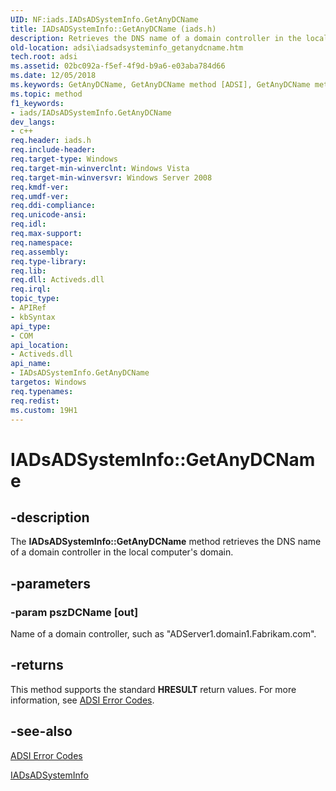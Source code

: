 ```yaml
---
UID: NF:iads.IADsADSystemInfo.GetAnyDCName
title: IADsADSystemInfo::GetAnyDCName (iads.h)
description: Retrieves the DNS name of a domain controller in the local computer's domain.
old-location: adsi\iadsadsysteminfo_getanydcname.htm
tech.root: adsi
ms.assetid: 02bc092a-f5ef-4f9d-b9a6-e03aba784d66
ms.date: 12/05/2018
ms.keywords: GetAnyDCName, GetAnyDCName method [ADSI], GetAnyDCName method [ADSI],IADsADSystemInfo interface, IADsADSystemInfo interface [ADSI],GetAnyDCName method, IADsADSystemInfo.GetAnyDCName, IADsADSystemInfo::GetAnyDCName, _ds_iadsadsysteminfo_getanydcname, adsi.iadsadsysteminfo__getanydcname, adsi.iadsadsysteminfo_getanydcname, iads/IADsADSystemInfo::GetAnyDCName
ms.topic: method
f1_keywords:
- iads/IADsADSystemInfo.GetAnyDCName
dev_langs:
- c++
req.header: iads.h
req.include-header: 
req.target-type: Windows
req.target-min-winverclnt: Windows Vista
req.target-min-winversvr: Windows Server 2008
req.kmdf-ver: 
req.umdf-ver: 
req.ddi-compliance: 
req.unicode-ansi: 
req.idl: 
req.max-support: 
req.namespace: 
req.assembly: 
req.type-library: 
req.lib: 
req.dll: Activeds.dll
req.irql: 
topic_type:
- APIRef
- kbSyntax
api_type:
- COM
api_location:
- Activeds.dll
api_name:
- IADsADSystemInfo.GetAnyDCName
targetos: Windows
req.typenames: 
req.redist: 
ms.custom: 19H1
---
```


# IADsADSystemInfo::GetAnyDCName


## -description


The <b>IADsADSystemInfo::GetAnyDCName</b> method retrieves the DNS name of a domain controller in the local computer's domain.


## -parameters




### -param pszDCName [out]

Name of a domain controller, such as "ADServer1.domain1.Fabrikam.com".


## -returns



This method supports the standard <b>HRESULT</b> return values. For more information, see  <a href="https://docs.microsoft.com/windows/desktop/ADSI/adsi-error-codes">ADSI Error Codes</a>.




## -see-also




<a href="https://docs.microsoft.com/windows/desktop/ADSI/adsi-error-codes">ADSI Error Codes</a>



<a href="https://docs.microsoft.com/windows/desktop/api/iads/nn-iads-iadsadsysteminfo">IADsADSystemInfo</a>
 

 

